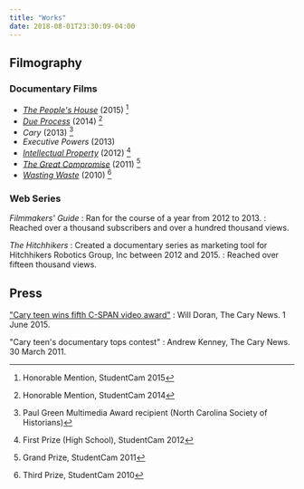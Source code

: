 ```yaml
---
title: "Works"
date: 2018-08-01T23:30:09-04:00
---
```


Filmography
-----------

### Documentary Films

+ [*The People's House*](http://www.viddler.com/v/6805fb13) (2015) [^ph]
+ [*Due Process*](http://www.viddler.com/v/3e83e938) (2014) [^dp]
+ *Cary* (2013) [^cary]
+ *Executive Powers* (2013)
+ [*Intellectual Property*](https://www.youtube.com/watch?v=c_SvgFo71x0) (2012) [^ip]
+ [*The Great Compromise*](https://www.c-span.org/video/?298275-27/the-great-compromise) (2011) [^gc]
+ [*Wasting Waste*](https://www.c-span.org/video/?292400-17/wasting-waste) (2010) [^ww]

### Web Series

*Filmmakers' Guide*
: Ran for the course of a year from 2012 to 2013.
: Reached over a thousand subscribers and over a hundred thousand views.

*The Hitchhikers*
: Created a documentary series as marketing tool for Hitchhikers Robotics Group, Inc between 2012 and 2015.
: Reached over fifteen thousand views.

<!--
### Contributions

+ Patrol Z --- Boy Scouts of America
+ AquaMorph Productions


Music
-----

["Thebes"](https://coalglazer.bandcamp.com/track/thebes)
: Thebes is inspired by the ancient Greek tragedy Antigone. The play, written by Sophocles many years ago, tells a tale of conflict between law and justice and a grave consequence of power. The piece was primarily created using a combination of additive synthesis and temporally distorted acoustic instruments.
-->

Press
-----

["Cary teen wins fifth C-SPAN video award"](https://www.newsobserver.com/news/local/community/cary-news/article22811496.html)
: Will Doran, The Cary News. 1 June 2015.

"Cary teen's documentary tops contest"
: Andrew Kenney, The Cary News. 30 March 2011.


[^ph]: Honorable Mention, StudentCam 2015

[^dp]: Honorable Mention, StudentCam 2014

[^ip]: First Prize (High School), StudentCam 2012

[^gc]: Grand Prize, StudentCam 2011

[^ww]: Third Prize, StudentCam 2010

[^cary]: Paul Green Multimedia Award recipient (North Carolina Society of Historians)



